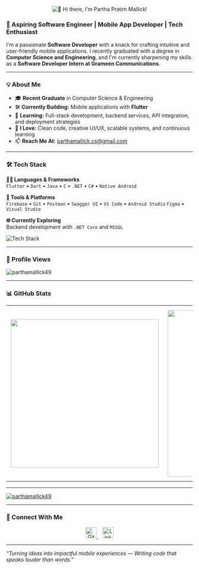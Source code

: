 <p align="center">
  <img src="https://readme-typing-svg.demolab.com?font=Fira&size=26&duration=3000&pause=5000&color=1F75C6&center=true&vCenter=true&width=600&lines=Hi+there%2C+I'm+Partha+Pratim+Mallick!" alt="👋 Hi there, I'm Partha Pratim Mallick!" />
</p>


### 🚀 Aspiring Software Engineer | Mobile App Developer | Tech Enthusiast

<!--<img src="https://readme-typing-svg.demolab.com?font=Fira+Code&size=22&pause=1000&color=1F75C6&center=true&vCenter=true&width=435&lines=Aspiring+Software+Engineer;Flutter+Lover+%F0%9F%93%B1;Always+Learning+%F0%9F%93%9A;Clean+%26+Efficient+Code" alt="Typing SVG" />-->

I'm a passionate **Software Developer** with a knack for crafting intuitive and user-friendly mobile applications. I recently graduated with a degree in **Computer Science and Engineering**, and I'm currently sharpening my skills as a **Software Developer Intern at Grameen Communications**.

---

### 💡 About Me

- 🎓 **Recent Graduate** in Computer Science & Engineering  
- 🛠️ **Currently Building:** Mobile applications with **Flutter**  
- 🌱 **Learning:** Full-stack development, backend services, API integration, and deployment strategies  
- 💬 **I Love:** Clean code, creative UI/UX, scalable systems, and continuous learning  
- 📫 **Reach Me At:** [parthamallick.cs@gmail.com](mailto:parthamallick.cs@gmail.com)

---

### 🛠️ Tech Stack

**👨‍💻 Languages & Frameworks**  
`Flutter` • `Dart` • `Java` • `C` • `.NET` • `C#` • `Native Android`

**🧰 Tools & Platforms**  
`Firebase` • `Git` • `Postman` • `Swagger UI` • `VS Code` • `Android Studio`  `Figma`
• `Visual Studio`

**🌐 Currently Exploring**  
Backend development with `.NET Core` and `MSSQL`
<p align="left"> <img src="https://skillicons.dev/icons?i=flutter,dart,java,c,dotnet,cs,firebase,git,postman,vscode,androidstudio,figma,visualstudio,js,mysql,mongodb,php,arduino,bootstrap,github,gradle,idea,linux,netlify,nodejs,react,sqlite,stackoverflow,xd,ubuntu,sublime," alt="Tech Stack" /> </p>

---

### 👀 Profile Views

<p align="left">
  <img src="https://komarev.com/ghpvc/?username=parthamallick49&label=Profile%20Views&color=0e75b6&style=flat" alt="parthamallick49" />
</p>

---

### 📊 GitHub Stats

<table>
  <tr>
    <td align="center" style="padding: 12px;">
      <img src="https://github-readme-stats.vercel.app/api/top-langs/?username=parthamallick49&layout=compact&theme=default&hide_border=false" width="400" />
    </td>
    <td align="center" style="padding: 12px;">
      <img src="https://github-readme-stats.vercel.app/api?username=parthamallick49&show_icons=true&theme=default&count_private=true&include_all_commits=true&hide_border=false" width="450" />
    </td>
    <td align="center" style="padding: 12px;">
      <img src="https://streak-stats.demolab.com?user=parthamallick49&theme=default&hide_border=false" width="420" />
    </td>
  </tr>
</table>

---

<p align="left"> <a href="https://github.com/ryo-ma/github-profile-trophy"><img src="https://github-profile-trophy.vercel.app/?username=parthamallick49" alt="parthamallick49" /></a> </p>

---

### 🔗 Connect With Me

<p align="center">
  <a href="https://github.com/parthamallick49" target="_blank">
    <img src="https://cdn.jsdelivr.net/npm/simple-icons@3.0.1/icons/github.svg" alt="GitHub" height="30">
  </a>
  &nbsp;&nbsp;
  <a href="https://www.linkedin.com/in/parthamalllick/" target="_blank">
    <img src="https://cdn.jsdelivr.net/npm/simple-icons@3.0.1/icons/linkedin.svg" alt="LinkedIn" height="30">
  </a>
</p>

---

_“Turning ideas into impactful mobile experiences — Writing code that speaks louder than words.”_

